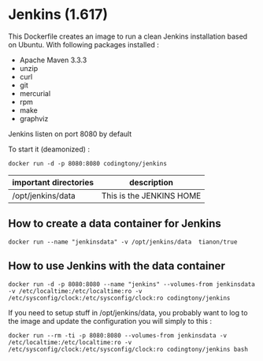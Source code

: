 # Jenkins (1.617)

This Dockerfile creates an image to run a clean Jenkins installation based on Ubuntu. With following packages installed :
   * Apache Maven 3.3.3
   * unzip 
   * curl 
   * git 
   * mercurial 
   * rpm 
   * make 
   * graphviz

Jenkins listen on port 8080 by default

To start it (deamonized) :
```
docker run -d -p 8080:8080 codingtony/jenkins
```


| important directories | description
|--- |---
|/opt/jenkins/data | This is the JENKINS HOME


## How to create a data container for Jenkins
```
docker run --name "jenkinsdata" -v /opt/jenkins/data  tianon/true 
```

## How to use Jenkins with the data container

```
docker run -d -p 8080:8080 --name "jenkins" --volumes-from jenkinsdata  -v /etc/localtime:/etc/localtime:ro -v /etc/sysconfig/clock:/etc/sysconfig/clock:ro codingtony/jenkins
```

If you need to setup stuff in /opt/jenkins/data,  you probably want to log to the image and update the configuration you will simply to this :

```
docker run --rm -ti -p 8080:8080 --volumes-from jenkinsdata -v /etc/localtime:/etc/localtime:ro -v /etc/sysconfig/clock:/etc/sysconfig/clock:ro codingtony/jenkins bash
```


